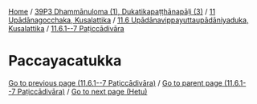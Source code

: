
[Home](/) / [39P3 Dhammānuloma (1), Dukatikapaṭṭhānapāḷi (3)](../../../../39P3.md) / [11 Upādānagocchaka, Kusalattika](../../../11.md) / [11.6 Upādānavippayuttaupādāniyaduka, Kusalattika](../../11.6.md) / [11.6.1--7 Paṭiccādivāra](../11.6.1--7.md)

# Paccayacatukka


[Go to previous page (11.6.1--7 Paṭiccādivāra)](../11.6.1--7.md) / [Go to parent page (11.6.1--7 Paṭiccādivāra)](../11.6.1--7.md) / [Go to next page (Hetu)](Paccayacatukka/Hetu.md)


